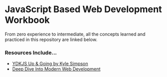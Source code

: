 # JavaScript Based Web Development Workbook
From zero experience to intermediate, all the concepts learned and practiced in this repository are linked below.


### Resources Include... 
* [YDKJS Up & Going by Kyle Simpson](https://www.amazon.com/You-Dont-Know-JS-Going/dp/1491924462)
* [Deep Dive Into Modern Web Development](https://fullstackopen.com/en)
